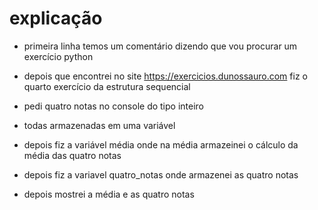# explicação

- primeira linha temos um comentário dizendo que vou procurar um exercício python
- depois que encontrei no site https://exercicios.dunossauro.com fiz o quarto exercício da estrutura sequencial
- pedi quatro notas no console do tipo inteiro 
- todas armazenadas em uma variável
 
- depois fiz a variável média
onde na média armazeinei o cálculo da média das quatro notas

- depois fiz a variavel quatro_notas
onde armazenei as quatro notas

- depois mostrei a média e as quatro notas 

